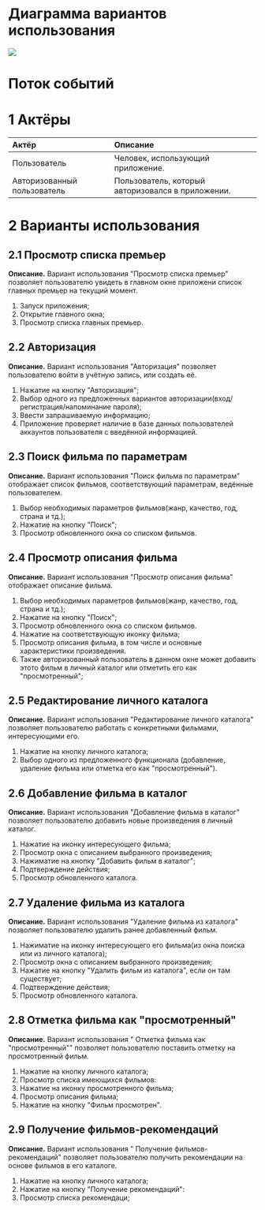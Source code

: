 # Диаграмма вариантов использования
<img src = "https://github.com/DurkoAnton/MovieCatalog/blob/master/Diagramms/Use%20case%20diagramm/Диаграмма%20вариантов%20использования.PNG">

# Поток событий

# 1 Актёры

| Актёр | Описание |
|:------|:---------|
| Пользователь | Человек, использующий приложение. |
| Авторизованный пользователь | Пользователь, который авторизовался в приложении. |

# 2 Варианты использования

## 2.1 Просмотр списка премьер

**Описание.** Вариант использования "Просмотр списка премьер" позволяет пользователю увидеть в главном окне приложени список главных премьер на текущий момент.  

1. Запуск приложения; 
2. Открытие главного окна;
3. Просмотр списка главных премьер.

## 2.2 Авторизация

**Описание.** Вариант использования "Авторизация" позволяет пользователю войти в учётную запись, или создать её.  

1. Нажатие на кнопку "Авторизация";
2. Выбор одного из предложенных вариантов авторизации(вход/регистрация/напоминание пароля);
3. Ввести запрашиваемую информацию;
3. Приложение проверяет наличие в базе данных пользователей аккаунтов пользователя с введённой информацией. 

## 2.3 Поиск фильма по параметрам

**Описание.** Вариант использования "Поиск фильма по параметрам" отображает список фильмов, соответствующий параметрам, ведённые пользователем.  

1. Выбор необходимых параметров фильмов(жанр, качество, год, страна и тд.);
2. Нажатие на кнопку "Поиск";
3. Просмотр обновленного окна со списком фильмов.

## 2.4 Просмотр описания фильма

**Описание.** Вариант использования "Просмотр описания фильма" отображает описание фильма.  

1. Выбор необходимых параметров фильмов(жанр, качество, год, страна и тд.);
2. Нажатие на кнопку "Поиск";
3. Просмотр обновленного окна со списком фильмов.
4. Нажатие на соответствующую иконку фильма;
5. Просмотр описания фильма, в том числе и основные характеристики произведения.
6. Также авторизованный пользователь в данном окне может добавить этото фильм в личный каталог или отметить его как "просмотренный";

## 2.5 Редактирование личного каталога

**Описание.** Вариант использования "Редактирование личного каталога" позволяет пользователю работать с конкретными фильмами, интересующими его.  

1. Нажатие на кнопку личного каталога;
2. Выбор одного из предложенного функционала (добавление, удаление фильма или отметка его как "просмотренный").

## 2.6 Добавление фильма в каталог

**Описание.** Вариант использования "Добавление фильма в каталог" позволяет пользователю добавить новые произведения в личный каталог.  

1. Нажатие на иконку интересующего фильма;
2. Просмотр окна с описанием выбранного произведения;
3. Нажиматие на кнопку "Добавить фильм в каталог";
4. Подтверждение действия;
5. Просмотр обновленного каталога.

## 2.7 Удаление фильма из каталога

**Описание.** Вариант использования "Удаление фильма из каталога" позволяет пользователю удалить ранее добавленный фильм.  

1. Нажиматие на иконку интересующего его фильма(из окна поиска или из личного каталога);
2. Просмотр окна с описанием выбранного произведения;
3. Нажатие на кнопку "Удалить фильм из каталога", если он там существует;
4. Подтверждение действия;
5. Просмотр обновленного каталога.

## 2.8 Отметка фильма как "просмотренный"

**Описание.** Вариант использования " Отметка фильма как "просмотренный"" позволяет пользователю поставить отметку на просмотренный фильм.  

1. Нажатие на кнопку личного каталога;
2. Просмотр списка имеющихся фильмов:
3. Нажатие на иконку просмотренного фильма;
4. Просмотр описания фильма;
5. Нажатие на кнопку "Фильм просмотрен".

## 2.9 Получение фильмов-рекомендаций

**Описание.** Вариант использования " Получение фильмов-рекомендаций" позволяет пользователю получить рекомендации на основе фильмов в его каталоге.  

1. Нажатие на кнопку личного каталога;
2. Нажатие на кнопку "Получение рекомендаций":
3. Просмотр списка рекомендаци;
